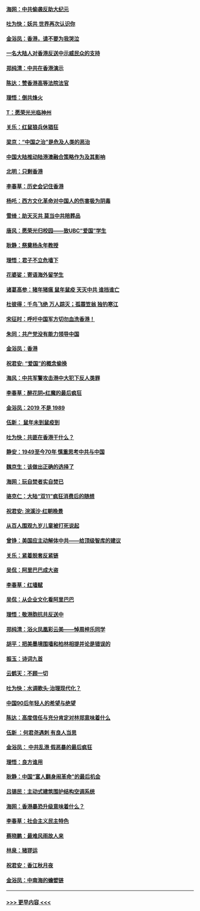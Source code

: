 #### [海网：中共偷袭反助大纪元](../pages/nsc993/n11673515.md?t=11230422) 
#### [吐为快：妖共 世界再次认识你](../pages/nsc993/n11673506.md?t=11230422) 
#### [金浴凤：香港，请不要为我哭泣](../pages/nsc993/n11673248.md?t=11230422) 
#### [一名大陆人对香港反送中示威民众的支持](../pages/nsc993/n11672615.md?t=11230422) 
#### [郑纯清：中共在香港演示](../pages/nsc993/n11670539.md?t=11230422) 
#### [陈达：赞香港高等法院法官](../pages/nsc993/n11669542.md?t=11230422) 
#### [理悟：倒共烽火](../pages/nsc993/n11668844.md?t=11230422) 
#### [T：愿荣光光临神州](../pages/nsc993/n11668421.md?t=11230422) 
#### [关乐：红鼠狼兵休猖狂](../pages/nsc993/n11668378.md?t=11230422) 
#### [梁京：“中国之治”是危及人类的恶治](../pages/nsc993/n11668328.md?t=11230422) 
#### [中国大陆推动陆港澳融合策略作为及其影响](../pages/nsc993/n11668157.md?t=11230422) 
#### [北明：只剩香港](../pages/nsc993/n11668002.md?t=11230422) 
#### [李春草：历史会记住香港](../pages/nsc993/n11667927.md?t=11230422) 
#### [杨吒：西方文化革命对中国人的伤害极为阴毒](../pages/nsc993/n11664521.md?t=11230422) 
#### [雪绮：助天灭共 莫当中共陪葬品](../pages/nsc993/n11662650.md?t=11230422) 
#### [唐风：愿荣光归校园——致UBC“爱国”学生](../pages/nsc993/n11662194.md?t=11230422) 
#### [耿静：祭奠杨永年教授](../pages/nsc993/n11662514.md?t=11230422) 
#### [理悟：君子不立危墙下](../pages/nsc993/n11662172.md?t=11230422) 
#### [花婆娑：寄语海外留学生](../pages/nsc993/n11662121.md?t=11230422) 
#### [诸葛高参：猪年猪瘟 鼠年鼠疫 天灭中共 谁挡谁亡](../pages/nsc993/n11661980.md?t=11230422) 
#### [杜彼得：千鸟飞绝 万人踪灭；孤蓑笠翁 独钓寒江](../pages/nsc993/n11661170.md?t=11230422) 
#### [宋征时：呼吁中国军方切勿血洗香港！](../pages/nsc993/n11415318.md?t=11230422) 
#### [朱同：共产党没有能力领导中国](../pages/nsc993/n11660421.md?t=11230422) 
#### [金浴凤：香港](../pages/nsc993/n11660419.md?t=11230422) 
#### [祝君安: “爱国”的概念偷换](../pages/nsc993/n11659706.md?t=11230422) 
#### [海风：中共军警攻击港中大犯下反人类罪](../pages/nsc993/n11659632.md?t=11230422) 
#### [李春草：醉花阴•红魔的最后疯狂](../pages/nsc993/n11659287.md?t=11230422) 
#### [金浴凤：2019 不是 1989](../pages/nsc993/n11657663.md?t=11230422) 
#### [伍新： 鼠年未到鼠疫到](../pages/nsc993/n11655098.md?t=11230422) 
#### [吐为快：共匪在香港干什么？](../pages/nsc993/n11654891.md?t=11230422) 
#### [静安：1949至今70年 慎重思考中共与中国](../pages/nsc993/n11651244.md?t=11230422) 
#### [魏京生：该做出正确的选择了](../pages/nsc993/n11653084.md?t=11230422) 
#### [海网：玩自焚者实自焚已](../pages/nsc993/n11652423.md?t=11230422) 
#### [骆克仁：大陆“双11”疯狂消费后的随想](../pages/nsc993/n11652305.md?t=11230422) 
#### [祝君安: 浣溪沙·红朝晚景](../pages/nsc993/n11652258.md?t=11230422) 
#### [从百人围观九岁儿童被打死说起](../pages/nsc993/n11651030.md?t=11230422) 
#### [曾铮：美国应主动解体中共——给顶级智库的建议](../pages/nsc993/n11649888.md?t=11230422) 
#### [关乐：紧着脱套反紧链](../pages/nsc993/n11649069.md?t=11230422) 
#### [吴侃：阿里巴巴成大盗](../pages/nsc993/n11645523.md?t=11230422) 
#### [李春草：红墙赋](../pages/nsc993/n11646389.md?t=11230422) 
#### [吴侃：从企业文化看阿里巴巴](../pages/nsc993/n11645476.md?t=11230422) 
#### [理悟：敬港胞抗共反送中](../pages/nsc993/n11645466.md?t=11230422) 
#### [郑纯清：浴火凤凰彩云美——悼周梓乐同学](../pages/nsc993/n11645155.md?t=11230422) 
#### [胡平：把美墨境围墙和柏林相提并论是错误的](../pages/nsc993/n11645134.md?t=11230422) 
#### [振玉：诗词九首](../pages/nsc993/n11644081.md?t=11230422) 
#### [云鹤天：不顾一切](../pages/nsc993/n11643508.md?t=11230422) 
#### [吐为快：水调歌头·治理现代化？](../pages/nsc993/n11643485.md?t=11230422) 
#### [中国90后年轻人的希望与绝望](../pages/nsc993/n11642317.md?t=11230422) 
#### [陈达：高度信任与充分肯定对林郑意味着什么](../pages/nsc993/n11641441.md?t=11230422) 
#### [伍新 ：何君尧遇刺 有良人当思](../pages/nsc993/n11641503.md?t=11230422) 
#### [金浴凤： 中共乱港  假恶暴的最后疯狂](../pages/nsc993/n11641495.md?t=11230422) 
#### [理悟：良方谁用](../pages/nsc993/n11641463.md?t=11230422) 
#### [耿静：中国“富人翻身闹革命”的最后机会](../pages/nsc993/n11640655.md?t=11230422) 
#### [吕锡民：主动式建筑围护结构空调系统](../pages/nsc993/n11640168.md?t=11230422) 
#### [海网：香港暴恐升级意味着什么？](../pages/nsc993/n11635904.md?t=11230422) 
#### [李春草：社会主义民主特色](../pages/nsc993/n11634657.md?t=11230422) 
#### [蔡晓鹏：最难风雨故人来](../pages/nsc993/n11633145.md?t=11230422) 
#### [林泉：猪猡运](../pages/nsc993/n11631469.md?t=11230422) 
#### [祝君安：香江秋月夜](../pages/nsc993/n11631440.md?t=11230422) 
#### [金浴凤：中南海的蟾嬖链](../pages/nsc993/n11631290.md?t=11230422) 

----
#### [ >>> 更早内容 <<< ](../indexes/nsc993-earlier.md)

